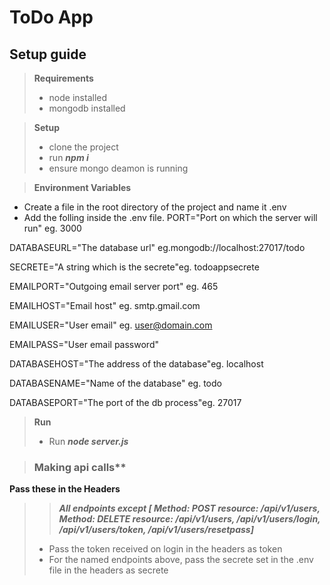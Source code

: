 # ToDo App

## Setup guide
> **Requirements**
> - node installed
> - mongodb installed

> **Setup**
> - clone the project
> - run ***npm i***
> - ensure mongo deamon is running

>**Environment Variables**
- Create a file in the root directory of the project and name it .env
- Add the folling inside the .env file. 
PORT="Port on which the server will run" eg. 3000  

DATABASEURL="The database url" eg.mongodb://localhost:27017/todo  

SECRETE="A string which is the secrete"eg. todoappsecrete  

EMAILPORT="Outgoing email server port" eg. 465  

EMAILHOST="Email host" eg. smtp.gmail.com  

EMAILUSER="User email" eg. user@domain.com  

EMAILPASS="User email password"  

DATABASEHOST="The address of the database"eg. localhost  

DATABASENAME="Name of the database" eg. todo  

DATABASEPORT="The port of the db process"eg. 27017  


> **Run**
> - Run ***node server.js***

> ### Making api calls**
**Pass these in the Headers**
>  > ***All endpoints except [ Method: POST resource: /api/v1/users, Method: DELETE resource: /api/v1/users, /api/v1/users/login,  /api/v1/users/token, /api/v1/users/resetpass]***
>  - Pass the token received on login in the headers as token
>  - For the named endpoints above, pass the secrete set in the .env file in the headers as secrete
